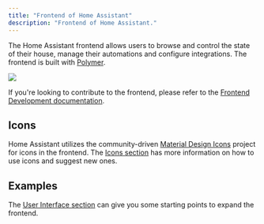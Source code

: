 ```yaml
---
title: "Frontend of Home Assistant"
description: "Frontend of Home Assistant."
---
```


The Home Assistant frontend allows users to browse and control the state of their house, manage their automations and configure integrations.
The frontend is built with [Polymer](https://www.polymer-project.org/).

<p class='img'>
  <img src='/images/frontend/ui2022.png' />
</p>

<div class='note info'>

  If you're looking to contribute to the frontend, please refer to the [Frontend Development documentation](/developers/frontend/).

</div>

## Icons

Home Assistant utilizes the community-driven [Material Design Icons](https://www.materialdesignicons.com/) project for icons in the frontend. The [Icons section](/docs/frontend/icons/) has more information on how to use icons and suggest new ones.

## Examples

The [User Interface section](/examples/#user-interface) can give you some starting points to expand the frontend.
